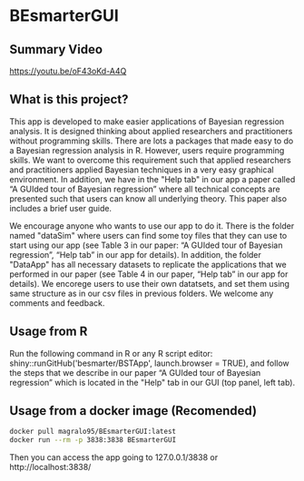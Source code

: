 # BEsmarterGUI

## Summary Video

https://youtu.be/oF43oKd-A4Q

## What is  this project?
This app is developed to make easier applications of Bayesian regression analysis. It is designed thinking about applied researchers and practitioners without programming skills. There are lots a packages that made easy to do a Bayesian regression analysis in R. However, users require programming skills. We want to overcome this requirement such that applied researchers and practitioners applied Bayesian techniques in a very easy graphical environment. In addition, we have in the "Help tab" in our app a paper called “A GUIded tour of Bayesian regression” where all technical concepts are presented such that users can know all underlying theory. This paper also includes a brief user guide.


We encourage anyone who wants to use our app to do it. There is the folder named "dataSim" where users can find some toy files that they can use to start using our app (see Table 3 in our paper: “A GUIded tour of Bayesian regression”, “Help tab” in our app for details). In addition, the folder "DataApp" has all necessary datasets to replicate the applications that we performed in our paper (see Table 4 in our paper, “Help tab” in our app for details). We encorege users to use their own datatsets, and set them using same structure as in our csv files in previous folders. We welcome any comments and feedback.

## Usage from R
Run the following command in R or any R script editor: shiny::runGitHub('besmarter/BSTApp', launch.browser = TRUE), and follow the steps that we describe in our paper “A GUIded tour of Bayesian regression” which is located in the "Help" tab in our GUI (top panel, left tab).

## Usage from a docker image (Recomended)

```bash
docker pull magralo95/BEsmarterGUI:latest
docker run --rm -p 3838:3838 BEsmarterGUI
```

Then you can access the app going to 127.0.0.1/3838 or http://localhost:3838/


